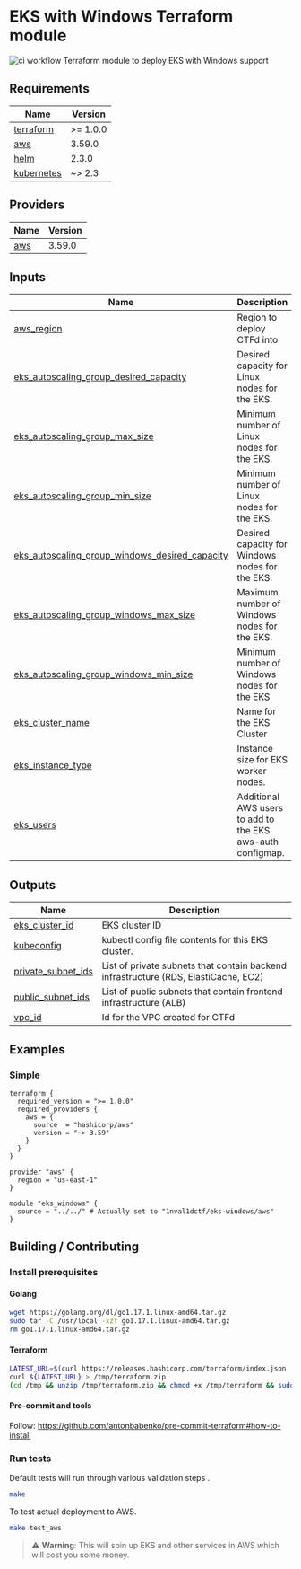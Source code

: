 <!-- BEGIN_TF_DOCS -->
# EKS with Windows Terraform module

![ci workflow](https://github.com/1nval1dctf/terraform-aws-eks-windows/actions/workflows/ci.yml/badge.svg)
Terraform module to deploy EKS with Windows support


## Requirements

| Name | Version |
|------|---------|
| <a name="requirement_terraform"></a> [terraform](#requirement\_terraform) | >= 1.0.0 |
| <a name="requirement_aws"></a> [aws](#requirement\_aws) | 3.59.0 |
| <a name="requirement_helm"></a> [helm](#requirement\_helm) | 2.3.0 |
| <a name="requirement_kubernetes"></a> [kubernetes](#requirement\_kubernetes) | ~> 2.3 |
## Providers

| Name | Version |
|------|---------|
| <a name="provider_aws"></a> [aws](#provider\_aws) | 3.59.0 |
## Inputs

| Name | Description | Type | Default | Required |
|------|-------------|------|---------|:--------:|
| <a name="input_aws_region"></a> [aws\_region](#input\_aws\_region) | Region to deploy CTFd into | `string` | `"us-east-1"` | no |
| <a name="input_eks_autoscaling_group_desired_capacity"></a> [eks\_autoscaling\_group\_desired\_capacity](#input\_eks\_autoscaling\_group\_desired\_capacity) | Desired capacity for Linux nodes for the EKS. | `number` | `1` | no |
| <a name="input_eks_autoscaling_group_max_size"></a> [eks\_autoscaling\_group\_max\_size](#input\_eks\_autoscaling\_group\_max\_size) | Minimum number of Linux nodes for the EKS. | `number` | `2` | no |
| <a name="input_eks_autoscaling_group_min_size"></a> [eks\_autoscaling\_group\_min\_size](#input\_eks\_autoscaling\_group\_min\_size) | Minimum number of Linux nodes for the EKS. | `number` | `1` | no |
| <a name="input_eks_autoscaling_group_windows_desired_capacity"></a> [eks\_autoscaling\_group\_windows\_desired\_capacity](#input\_eks\_autoscaling\_group\_windows\_desired\_capacity) | Desired capacity for Windows nodes for the EKS. | `number` | `1` | no |
| <a name="input_eks_autoscaling_group_windows_max_size"></a> [eks\_autoscaling\_group\_windows\_max\_size](#input\_eks\_autoscaling\_group\_windows\_max\_size) | Maximum number of Windows nodes for the EKS. | `number` | `2` | no |
| <a name="input_eks_autoscaling_group_windows_min_size"></a> [eks\_autoscaling\_group\_windows\_min\_size](#input\_eks\_autoscaling\_group\_windows\_min\_size) | Minimum number of Windows nodes for the EKS | `number` | `1` | no |
| <a name="input_eks_cluster_name"></a> [eks\_cluster\_name](#input\_eks\_cluster\_name) | Name for the EKS Cluster | `string` | `"eks"` | no |
| <a name="input_eks_instance_type"></a> [eks\_instance\_type](#input\_eks\_instance\_type) | Instance size for EKS worker nodes. | `string` | `"m5.large"` | no |
| <a name="input_eks_users"></a> [eks\_users](#input\_eks\_users) | Additional AWS users to add to the EKS aws-auth configmap. | <pre>list(object({<br>    userarn  = string<br>    username = string<br>    groups   = list(string)<br>  }))</pre> | `[]` | no |
## Outputs

| Name | Description |
|------|-------------|
| <a name="output_eks_cluster_id"></a> [eks\_cluster\_id](#output\_eks\_cluster\_id) | EKS cluster ID |
| <a name="output_kubeconfig"></a> [kubeconfig](#output\_kubeconfig) | kubectl config file contents for this EKS cluster. |
| <a name="output_private_subnet_ids"></a> [private\_subnet\_ids](#output\_private\_subnet\_ids) | List of private subnets that contain backend infrastructure (RDS, ElastiCache, EC2) |
| <a name="output_public_subnet_ids"></a> [public\_subnet\_ids](#output\_public\_subnet\_ids) | List of public subnets that contain frontend infrastructure (ALB) |
| <a name="output_vpc_id"></a> [vpc\_id](#output\_vpc\_id) | Id for the VPC created for CTFd |

## Examples
### Simple

```hcl
terraform {
  required_version = ">= 1.0.0"
  required_providers {
    aws = {
      source  = "hashicorp/aws"
      version = "~> 3.59"
    }
  }
}

provider "aws" {
  region = "us-east-1"
}

module "eks_windows" {
  source = "../../" # Actually set to "1nval1dctf/eks-windows/aws"
}

```

## Building / Contributing

### Install prerequisites

#### Golang

```bash
wget https://golang.org/dl/go1.17.1.linux-amd64.tar.gz
sudo tar -C /usr/local -xzf go1.17.1.linux-amd64.tar.gz
rm go1.17.1.linux-amd64.tar.gz
```

#### Terraform

```bash
LATEST_URL=$(curl https://releases.hashicorp.com/terraform/index.json | jq -r '.versions[].builds[].url | select(.|test("alpha|beta|rc")|not) | select(.|contains("linux_amd64"))' | sort -t. -k 1,1n -k 2,2n -k 3,3n -k 4,4n | tail -1)
curl ${LATEST_URL} > /tmp/terraform.zip
(cd /tmp && unzip /tmp/terraform.zip && chmod +x /tmp/terraform && sudo mv /tmp/terraform /usr/local/bin/)
```

#### Pre-commit and tools

Follow: https://github.com/antonbabenko/pre-commit-terraform#how-to-install

### Run tests

Default tests will run through various validation steps .
```bash
make
```

To test actual deployment to AWS.
```bash
make test_aws
```

> :warning: **Warning**: This will spin up EKS and other services in AWS which will cost you some money.
<!-- END_TF_DOCS -->